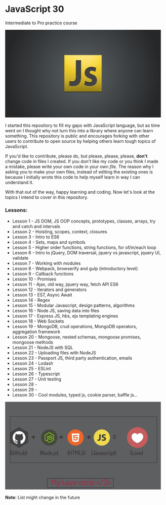 # JavaScript 30
Intermediate to Pro practice course

![](readMe_img/js-logo.jpg)

I started this repository to fill my gaps with JavaScript language, but as time went on I thought why not turn this into a library
where anyone can learn something. 
This repository is public and encourages forking with other users to contribute to open source by helping others learn
tough topics of JavaScript.

If you'd like to contribute, please do, but please, please, please, **don't** change code in files I created. If you don't like my code
or you think I made a mistake, please write your own code in your own *file*. 
The reason why I asking you to make your own files, instead of editing the existing ones is because I initially wrote this code
to help myself learn in way I can understand it.

With that out of the way, happy learning and coding. 
Now let's look at the topics I intend to cover in this repository.

### Lessons: 
* Lesson 1 - JS DOM, JS OOP concepts, prototypes, classes, arrays, try and catch and intervals
* Lesson 2 - Hoisting, scopes, context, closures
* Lesson 3 - Intro to ES6
* Lesson 4 - Sets, maps and symbols
* Lesson 5 - Higher order functions, string functions, for of/in/each loop
* Lesson 6 - Intro to jQuery, DOM traversal, jquery vs javascript, jquery UI, validate
* Lesson 7 - Working with modules
* Lesson 8 - Webpack, browserify and gulp (introductory level)
* Lesson 9 - Callback functions
* Lesson 10 - Promises
* Lesson 11 - Ajax, old way, jquery way, fetch API ES6
* Lesson 12 - Iterators and generators
* Lesson 13 - ES7, Async Await
* Lesson 14 - Regex
* Lesson 15 - Modular Javascript, design patterns, algorithms
* Lesson 16 - Node JS, saving data into files
* Lesson 17 - Express JS, hbs, ejs templating engines
* Lesson 18 - Web Sockets
* Lesson 19 - MongoDB, crud operations, MongoDB operators, aggregation framework
* Lesson 20 - Mongoose, nested schemas, mongoose promises, mongoose methods
* Lesson 21 - NodeJS with SQL
* Lesson 22 - Uploading files with NodeJS
* Lesson 23 - Passport JS, third party authentication, emails
* Lesson 24 - Lodash
* Lesson 25 - ESLint
* Lesson 26 - Typescript 
* Lesson 27 - Unit testing
* Lesson 28 - 
* Lesson 29 - 
* Lesson 30 - Cool modules, typed js, cookie parser, baffle js...

![](readMe_img/js-git-node.jpg)

**Note**: List might change in the future
